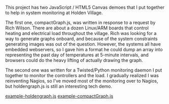 
This project has two JavaScript / HTML5 Canvas demoes that I put together to help in system monitoring at Holden Village. 

The first one, compactGraph.js, was written in response to a request by Rich Wilson. There are about a dozen Linux/ARM boards that control heating and electrical load throughout the village. Rich was looking for a way to generate graphs onboard, and because of the system constraints generating images was out of the question. However, the systems all have embedded webservers, so I gave him a format he could dump an array into representing the past day of temperatures at 5-minute intervals, and browsers could do the heavy lifting of actually drawing the graph. 

The second one was written for a Twisted/Python monitoring daemon I put together to monitor the controllers and the load. I gradually realized I was reinventing Nagios, so I've moved most of the monitoring over to Nagios, but holdengraph.js is still an interesting tech demo.

[example-holdengraph.js](example-holdengraph.js)
[example-compactGraph.js](example-compactGraph.js)
